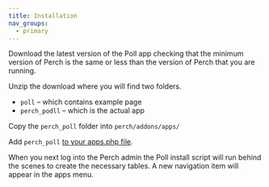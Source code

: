 ```yaml
---
title: Installation
nav_groups:
  - primary
---
```


Download the latest version of the Poll app checking that the minimum version of Perch is the same or less than the version of Perch that you are running.

Unzip the download where you will find two folders.

-   `poll` – which contains example page
-   `perch_podll` – which is the actual app

Copy the `perch_poll` folder into `perch/addons/apps/`

Add `perch_poll` [to your apps.php file](/docs/installing-perch/installing-apps/).

When you next log into the Perch admin the Poll install script will run behind the scenes to create the necessary tables. A new navigation item will appear in the apps menu.

